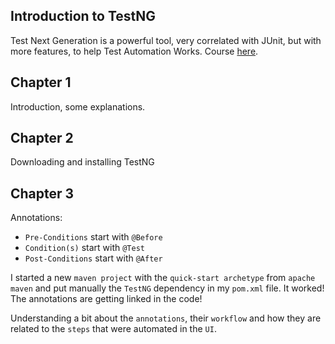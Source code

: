 ## Introduction to TestNG

Test Next Generation is a powerful tool, very correlated with JUnit, but with more features, to help Test Automation Works.
Course [here](https://testautomationu.applitools.com/introduction-to-testng/).

## Chapter 1
Introduction, some explanations.

## Chapter 2
Downloading and installing TestNG

## Chapter 3
Annotations:
- `Pre-Conditions` start with `@Before`
- `Condition(s)` start with `@Test`
- `Post-Conditions` start with `@After`

I started a new `maven project` with the `quick-start archetype` from `apache maven` and put manually the `TestNG` dependency in my `pom.xml` file.
It worked! The annotations are getting linked in the code!

Understanding a bit about the `annotations`, their `workflow` and how they are related to the `steps` that were automated in the `UI`.
